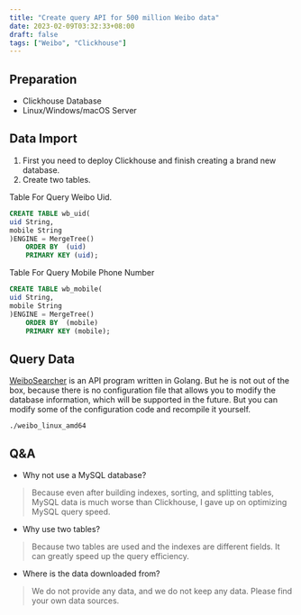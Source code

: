 ```yaml
---
title: "Create query API for 500 million Weibo data"
date: 2023-02-09T03:32:33+08:00
draft: false
tags: ["Weibo", "Clickhouse"]
---
```


## Preparation
- Clickhouse Database
- Linux/Windows/macOS Server

## Data Import
1. First you need to deploy Clickhouse and finish creating a brand new database.  
2. Create two tables.  

Table For Query Weibo Uid.
```sql
CREATE TABLE wb_uid(
uid String,
mobile String
)ENGINE = MergeTree()
    ORDER BY  (uid)
    PRIMARY KEY (uid);
```
Table For Query Mobile Phone Number  
```sql
CREATE TABLE wb_mobile(
uid String,
mobile String
)ENGINE = MergeTree()
    ORDER BY  (mobile)
    PRIMARY KEY (mobile);
```
## Query Data
[WeiboSearcher](https://github.com/OwO-Network/WeiboSearcher) is an API program written in Golang. But he is not out of the box, because there is no configuration file that allows you to modify the database information, which will be supported in the future. But you can modify some of the configuration code and recompile it yourself.
```shell
./weibo_linux_amd64
```
## Q&A
- Why not use a MySQL database?  
> Because even after building indexes, sorting, and splitting tables, MySQL data is much worse than Clickhouse, I gave up on optimizing MySQL query speed.  
- Why use two tables?
> Because two tables are used and the indexes are different fields. It can greatly speed up the query efficiency.
- Where is the data downloaded from?  
> We do not provide any data, and we do not keep any data. Please find your own data sources.

